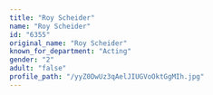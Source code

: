 ```yaml
---
title: "Roy Scheider"
name: "Roy Scheider"
id: "6355"
original_name: "Roy Scheider"
known_for_department: "Acting"
gender: "2"
adult: "false"
profile_path: "/yyZ0DwUz3qAelJIUGVoOktGgMIh.jpg"
---
```

